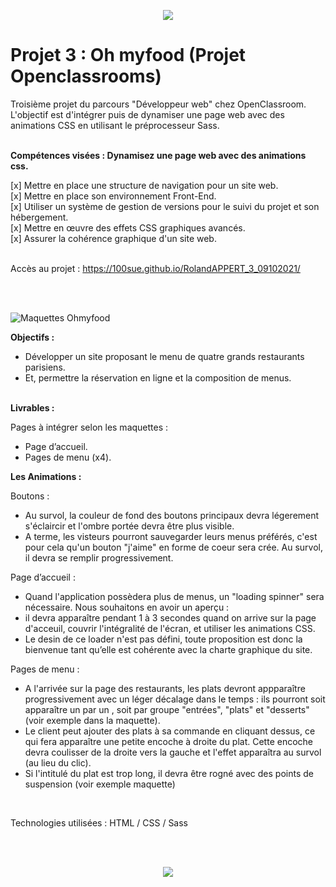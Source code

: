 <p align="center">
<img src= "https://user-images.githubusercontent.com/90606431/151769677-b99dbf89-68f6-46b6-9f01-ace009ae7202.jpg" />
</p>


# Projet 3 : Oh myfood (Projet Openclassrooms) #

Troisième projet du parcours "Développeur web" chez OpenClassroom.<br>
L'objectif est d'intégrer puis de dynamiser une page web avec des animations CSS en utilisant le préprocesseur Sass.<br>
<br>

<strong>Compétences visées : Dynamisez une page web avec des animations css.</strong><br>

[x]  Mettre en place une structure de navigation pour un site web.<br>
[x]  Mettre en place son environnement Front-End.<br>
[x]  Utiliser un système de gestion de versions pour le suivi du projet et son hébergement.<br>
[x]  Mettre en œuvre des effets CSS graphiques avancés.<br>
[x]  Assurer la cohérence graphique d'un site web.<br>
<br>

Accès au projet : https://100sue.github.io/RolandAPPERT_3_09102021/

<br>
<br>

![Maquettes Ohmyfood](https://user-images.githubusercontent.com/90606431/136688997-04a2ac10-b014-4fc2-90ea-3ab74d9f5445.jpg)


<strong>Objectifs :<br></strong>
- Développer un site proposant le menu de quatre grands restaurants parisiens.<br>
- Et, permettre la réservation en ligne et la composition de menus.<br>
<br>
<strong>Livrables :<br></strong>

Pages à intégrer selon les maquettes :<br>
- Page d’accueil.<br>
- Pages de menu (x4).<br>



<strong>Les Animations :</strong>

Boutons :
- Au survol, la couleur de fond des boutons principaux devra légerement s'éclaircir et l'ombre portée devra être plus visible.
- A terme, les visteurs pourront sauvegarder leurs menus préférés, c'est pour cela qu'un bouton "j'aime" en forme de coeur sera crée.
Au survol, il devra se remplir progressivement.

Page d’accueil :
- Quand l'application possèdera plus de menus, un "loading spinner" sera nécessaire. Nous souhaitons en avoir un aperçu :
- il devra apparaître pendant 1 à 3 secondes quand on arrive sur la page d'acceuil, couvrir l'intégralité de l'écran, et utiliser les animations CSS.
- Le desin de ce loader n'est pas défini, toute proposition est donc la bienvenue tant qu’elle est cohérente avec la charte graphique du site.


Pages de menu :
- A l'arrivée sur la page des restaurants, les plats devront appparaître progressivement avec un léger décalage dans le temps : ils
pourront  soit apparaître un par un , soit par groupe "entrées", "plats" et "desserts" (voir exemple dans la maquette).
- Le client peut ajouter des plats à sa commande en cliquant dessus, ce qui fera apparaître une petite encoche à droite du plat.
Cette encoche devra coulisser de la droite vers la gauche et l'effet apparaîtra au survol (au lieu du clic).
- Si l'intitulé du plat est trop long, il devra être rogné avec des points de suspension (voir exemple maquette)

<br>

Technologies utilisées : HTML / CSS / Sass


<br>
<br>

  <p align="center">
<img src= "https://user-images.githubusercontent.com/90606431/151660985-c0a30670-7d3b-4b86-89fe-566e96a15e79.jpg" />
</p>


